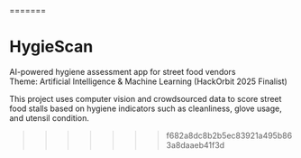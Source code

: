 =======
# HygieScan
AI-powered hygiene assessment app for street food vendors  
Theme: Artificial Intelligence & Machine Learning (HackOrbit 2025 Finalist)

This project uses computer vision and crowdsourced data to score street food stalls based on hygiene indicators such as cleanliness, glove usage, and utensil condition.
>>>>>>> f682a8dc8b2b5ec83921a495b863a8daaeb41f3d
